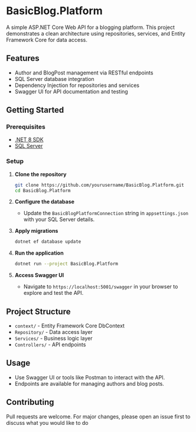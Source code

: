 # BasicBlog.Platform

A simple ASP.NET Core Web API for a blogging platform. This project demonstrates a clean architecture using repositories, services, and Entity Framework Core for data access.

## Features

- Author and BlogPost management via RESTful endpoints
- SQL Server database integration
- Dependency Injection for repositories and services
- Swagger UI for API documentation and testing

## Getting Started

### Prerequisites

- [.NET 8 SDK](https://dotnet.microsoft.com/download)
- [SQL Server](https://www.microsoft.com/en-us/sql-server/sql-server-downloads)

### Setup

1. **Clone the repository**
   ```sh
   git clone https://github.com/yourusername/BasicBlog.Platform.git
   cd BasicBlog.Platform
   ```

2. **Configure the database**
   - Update the `BasicBlogPlatformConnection` string in `appsettings.json` with your SQL Server details.

3. **Apply migrations**
   ```sh
   dotnet ef database update
   ```

4. **Run the application**
   ```sh
   dotnet run --project BasicBlog.Platform
   ```

5. **Access Swagger UI**
   - Navigate to `https://localhost:5001/swagger` in your browser to explore and test the API.

## Project Structure

- `context/` - Entity Framework Core DbContext
- `Repository/` - Data access layer
- `Services/` - Business logic layer
- `Controllers/` - API endpoints

## Usage

- Use Swagger UI or tools like Postman to interact with the API.
- Endpoints are available for managing authors and blog posts.

## Contributing

Pull requests are welcome. For major changes, please open an issue first to discuss what you would like to do
